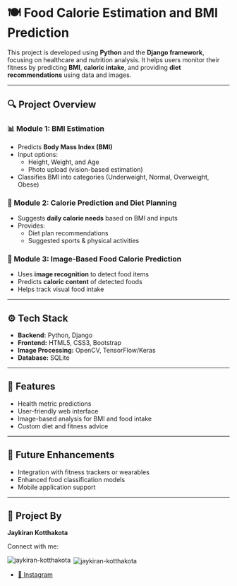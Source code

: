 # 🍽️ Food Calorie Estimation and BMI Prediction

This project is developed using **Python** and the **Django framework**, focusing on healthcare and nutrition analysis. It helps users monitor their fitness by predicting **BMI**, **caloric intake**, and providing **diet recommendations** using data and images.

---

## 🔍 Project Overview

### 📊 Module 1: BMI Estimation
- Predicts **Body Mass Index (BMI)**
- Input options:
  - Height, Weight, and Age
  - Photo upload (vision-based estimation)
- Classifies BMI into categories (Underweight, Normal, Overweight, Obese)

### 🥗 Module 2: Calorie Prediction and Diet Planning
- Suggests **daily calorie needs** based on BMI and inputs
- Provides:
  - Diet plan recommendations
  - Suggested sports & physical activities

### 🍕 Module 3: Image-Based Food Calorie Prediction
- Uses **image recognition** to detect food items
- Predicts **caloric content** of detected foods
- Helps track visual food intake

---

## ⚙️ Tech Stack

- **Backend:** Python, Django  
- **Frontend:** HTML5, CSS3, Bootstrap  
- **Image Processing:** OpenCV, TensorFlow/Keras  
- **Database:** SQLite  

---

## 🚀 Features

- Health metric predictions  
- User-friendly web interface  
- Image-based analysis for BMI and food intake  
- Custom diet and fitness advice  

---

## 📌 Future Enhancements

- Integration with fitness trackers or wearables  
- Enhanced food classification models  
- Mobile application support  

---

## 🧠 Project By

**Jaykiran Kotthakota**

Connect with me:  

<p><img align="left" src="https://github-readme-stats.vercel.app/api/top-langs?username=jaykiran-kotthakota&show_icons=true&locale=en&layout=compact" alt="jaykiran-kotthakota" /></p>

<p>&nbsp;<img align="center" src="https://github-readme-stats.vercel.app/api?username=jaykiran-kotthakota&show_icons=true&locale=en" alt="jaykiran-kotthakota" /></p>
 
- [📸 Instagram](https://www.instagram.com/jaykiran_kotthakota)  
